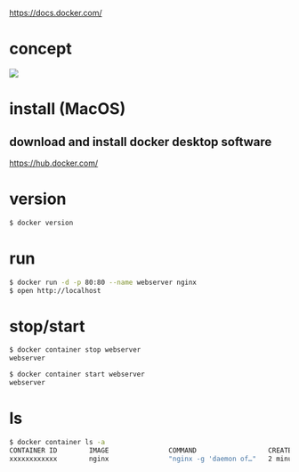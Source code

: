 https://docs.docker.com/

# concept

![](https://i.gyazo.com/90cc92abff873fcd6280ed12ae1b114c.png)

# install (MacOS)

## download and install docker desktop software

https://hub.docker.com/

# version

```sh
$ docker version
```

# run

```sh
$ docker run -d -p 80:80 --name webserver nginx
$ open http://localhost
```

# stop/start
```sh
$ docker container stop webserver
webserver

$ docker container start webserver
webserver
```

# ls

```sh
$ docker container ls -a
CONTAINER ID        IMAGE               COMMAND                  CREATED             STATUS                      PORTS               NAMES
xxxxxxxxxxxx        nginx               "nginx -g 'daemon of…"   2 minutes ago       Exited (0) 58 seconds ago                       webserver
```

# 
